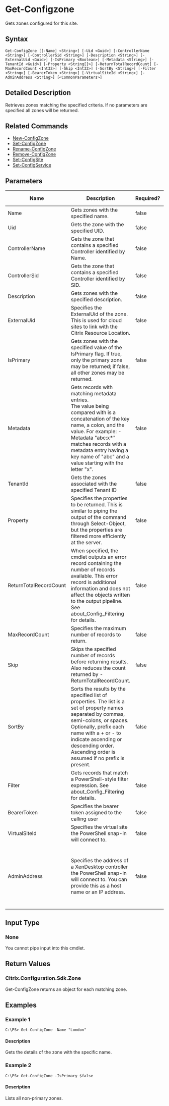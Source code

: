 ﻿
# Get-Configzone
Gets zones configured for this site.
## Syntax
```
Get-ConfigZone [[-Name] <String>] [-Uid <Guid>] [-ControllerName <String>] [-ControllerSid <String>] [-Description <String>] [-ExternalUid <Guid>] [-IsPrimary <Boolean>] [-Metadata <String>] [-TenantId <Guid>] [-Property <String[]>] [-ReturnTotalRecordCount] [-MaxRecordCount <Int32>] [-Skip <Int32>] [-SortBy <String>] [-Filter <String>] [-BearerToken <String>] [-VirtualSiteId <String>] [-AdminAddress <String>] [<CommonParameters>]
```
## Detailed Description
Retrieves zones matching the specified criteria. If no parameters are specified all zones will be returned.


## Related Commands

* [New-ConfigZone](../New-ConfigZone/)
* [Set-ConfigZone](../Set-ConfigZone/)
* [Rename-ConfigZone](../Rename-ConfigZone/)
* [Remove-ConfigZone](../Remove-ConfigZone/)
* [Set-ConfigSite](../Set-ConfigSite/)
* [Set-ConfigService](../Set-ConfigService/)
## Parameters
| Name   | Description | Required? | Pipeline Input | Default Value |
| --- | --- | --- | --- | --- |
| Name | Gets zones with the specified name. | false | true (ByValue, ByPropertyName) |  |
| Uid | Gets the zone with the specified UID. | false | true (ByPropertyName) |  |
| ControllerName | Gets the zone that contains a specified Controller identified by Name. | false | false |  |
| ControllerSid | Gets the zone that contains a specified Controller identified by SID. | false | false |  |
| Description | Gets zones with the specified description. | false | false |  |
| ExternalUid | Specifies the ExternalUid of the zone. This is used for cloud sites to link with the Citrix Resource Location. | false | false |  |
| IsPrimary | Gets zones with the specified value of the IsPrimary flag. If true, only the primary zone may be returned; if false, all other zones may be returned. | false | false |  |
| Metadata | Gets records with matching metadata entries.<br>The value being compared with is a concatenation of the key name, a colon, and the value. For example: -Metadata "abc:x\*" matches records with a metadata entry having a key name of "abc" and a value starting with the letter "x". | false | false |  |
| TenantId | Gets the zones associated with the specified Tenant ID | false | false |  |
| Property | Specifies the properties to be returned. This is similar to piping the output of the command through Select-Object, but the properties are filtered more efficiently at the server. | false | false |  |
| ReturnTotalRecordCount | When specified, the cmdlet outputs an error record containing the number of records available. This error record is additional information and does not affect the objects written to the output pipeline. See about\_Config\_Filtering for details. | false | false | False |
| MaxRecordCount | Specifies the maximum number of records to return. | false | false | 250 |
| Skip | Skips the specified number of records before returning results. Also reduces the count returned by -ReturnTotalRecordCount. | false | false | 0 |
| SortBy | Sorts the results by the specified list of properties. The list is a set of property names separated by commas, semi-colons, or spaces. Optionally, prefix each name with a + or - to indicate ascending or descending order. Ascending order is assumed if no prefix is present. | false | false | The default sort order is by name or unique identifier. |
| Filter | Gets records that match a PowerShell-style filter expression. See about\_Config\_Filtering for details. | false | false |  |
| BearerToken | Specifies the bearer token assigned to the calling user | false | false |  |
| VirtualSiteId | Specifies the virtual site the PowerShell snap-in will connect to. | false | false |  |
| AdminAddress | Specifies the address of a XenDesktop controller the PowerShell snap-in will connect to. You can provide this as a host name or an IP address. | false | false | Localhost. Once a value is provided by any cmdlet, this value becomes the default. |

## Input Type

### None
You cannot pipe input into this cmdlet.
## Return Values

### Citrix.Configuration.Sdk.Zone
Get-ConfigZone returns an object for each matching zone.
## Examples

### Example 1
```
C:\PS> Get-ConfigZone -Name "London"
```
#### Description
Gets the details of the zone with the specific name.
### Example 2
```
C:\PS> Get-ConfigZone -IsPrimary $false
```
#### Description
Lists all non-primary zones.
